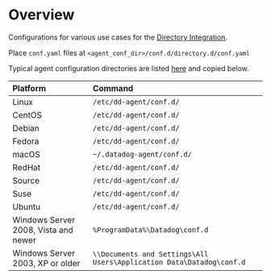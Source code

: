 # Overview

Configurations for various use cases for the [Directory Integration](https://docs.datadoghq.com/integrations/directory/).

Place `conf.yaml` files at `<agent_conf_dir>/conf.d/directory.d/conf.yaml`

Typical agent configuration directories are listed [here](https://docs.datadoghq.com/agent/guide/agent-configuration-files/?tab=agentv6v7#agent-configuration-directory) and copied below.

| Platform                             | Command                                                              |
| :----------------------------------- | :------------------------------------------------------------------- |
| Linux                                | `/etc/dd-agent/conf.d/`                                              |
| CentOS                               | `/etc/dd-agent/conf.d/`                                              |
| Debian                               | `/etc/dd-agent/conf.d/`                                              |
| Fedora                               | `/etc/dd-agent/conf.d/`                                              |
| macOS                                | `~/.datadog-agent/conf.d/`                                           |
| RedHat                               | `/etc/dd-agent/conf.d/`                                              |
| Source                               | `/etc/dd-agent/conf.d/`                                              |
| Suse                                 | `/etc/dd-agent/conf.d/`                                              |
| Ubuntu                               | `/etc/dd-agent/conf.d/`                                              |
| Windows Server 2008, Vista and newer | `%ProgramData%\Datadog\conf.d`                                       |
| Windows Server 2003, XP or older     | `\\Documents and Settings\All Users\Application Data\Datadog\conf.d` |
